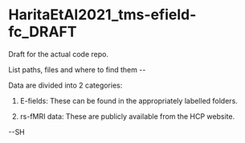 # HaritaEtAl2021_tms-efield-fc_DRAFT

Draft for the actual code repo.


List paths, files and where to find them --

Data are divided into 2 categories:
1) E-fields: These can be found in the appropriately labelled folders. 


3) rs-fMRI data: These are publicly available from the HCP website.

--SH
